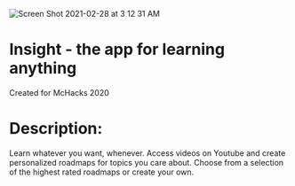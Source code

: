 ![Screen Shot 2021-02-28 at 3 12 31 AM](https://user-images.githubusercontent.com/67345874/109412079-f6939880-7973-11eb-8fe3-28046bbdea94.png)

# Insight - the app for learning anything
Created for McHacks 2020

# Description:
Learn whatever you want, whenever. Access videos on Youtube and create personalized roadmaps for topics you care about. Choose from a selection of the highest rated roadmaps or create your own. 


